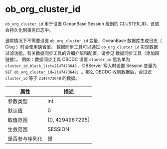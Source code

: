 ob_org_cluster_id 
======================================

`ob_org_cluster_id` 用于设置 OceanBase Session 级别的 CLUSTER_ID，该值会持久化到事务日志中。

通常情况下不需要设置 `ob_org_cluster_id` 变量，OceanBase 数据库生成日志（ Clog ）时会使用缺省值。
数据同步工具可以通过 `ob_org_cluster_id` 实现数据过滤功能。有关数据同步工具的详细介绍和配置，请参见 数据同步工具（添加超链接）。
例如：数据同步工具 OBCDC 设置 `cluster_id` 黑名单为 `cluster_id_black_list=2147473648` ，OBServer 写入时设置 Session 变量为 `SET ob_org_cluster_id=2147473648; `。那么 OBCDC 收到数据后，会过滤 `cluster_id` 等于 `2147473648` 的数据。


| **属性**  |      **描述**       |
|---------|-------------------|
| 参数类型    | int               |
| 默认值     | 0                 |
| 取值范围    | \[0, 4294967295\] |
| 生效范围    | SESSION           |
| 是否参与序列化 | 是                 |



